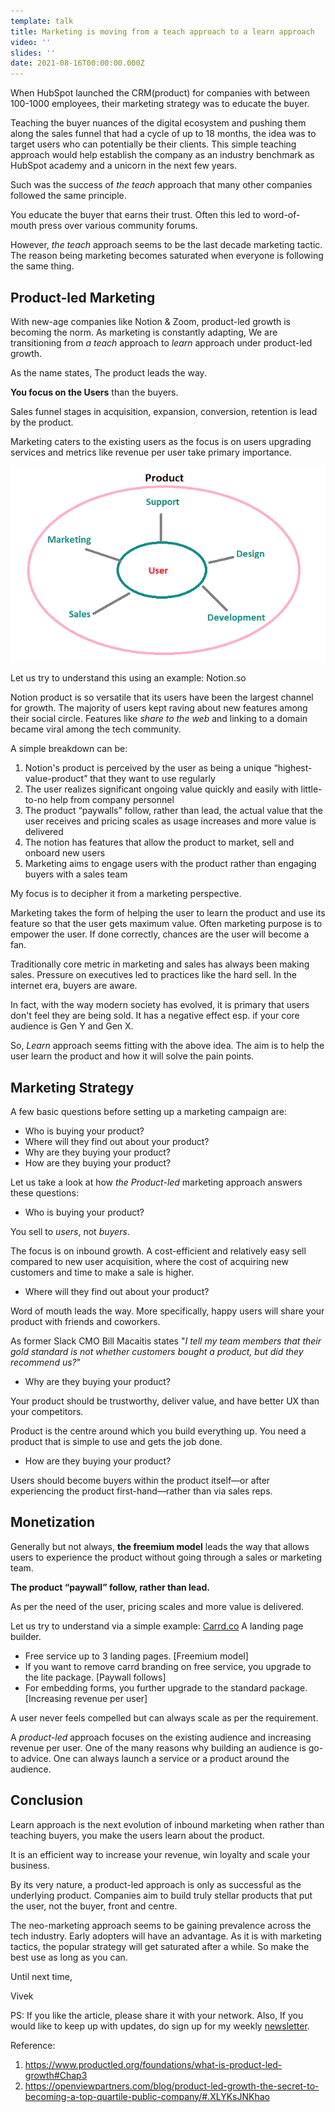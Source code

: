 ```yaml
---
template: talk
title: Marketing is moving from a teach approach to a learn approach
video: ''
slides: ''
date: 2021-08-16T00:00:00.000Z
---
```


When HubSpot launched the CRM(product) for companies with between 100-1000 employees, their marketing strategy was to educate the buyer.

Teaching the buyer nuances of the digital ecosystem and pushing them along the sales funnel that had a cycle of up to 18 months, the idea was to target users who can potentially be their clients. This simple teaching approach would help establish the company as an industry benchmark as HubSpot academy and a unicorn in the next few years.

Such was the success of *the teach* approach that many other companies followed the same principle.

You educate the buyer that earns their trust. Often this led to word-of-mouth press over various community forums.

However, *the teach* approach seems to be the last decade marketing tactic. The reason being marketing becomes saturated when everyone is following the same thing.

## Product-led Marketing

With new-age companies like Notion & Zoom, product-led growth is becoming the norm. As marketing is constantly adapting, We are transitioning from *a teach* approach to *learn* approach under product-led growth.

As the name states, The product leads the way. 

**You focus on the Users** than the buyers.

Sales funnel stages in acquisition, expansion, conversion, retention is lead by the product.

Marketing caters to the existing users as the focus is on users upgrading services and metrics like revenue per user take primary importance.

![](https://github.com/vavesparashar/blog/blob/Without-issues/src/assets/images/Product-led-growth-image-1.png?raw=true)

Let us try to understand this using an example: Notion.so

Notion product is so versatile that its users have been the largest channel for growth. The majority of users kept raving about new features among their social circle. Features like *share to the web* and linking to a domain became viral among the tech community.

A simple breakdown can be:

1. Notion's product is perceived by the user as being a unique “highest-value-product” that they want to use regularly
2. The user realizes significant ongoing value quickly and easily with little-to-no help from company personnel
3. The product “paywalls” follow, rather than lead, the actual value that the user receives and pricing scales as usage increases and more value is delivered
4. The notion has features that allow the product to market, sell and onboard new users
5. Marketing aims to engage users with the product rather than engaging buyers with a sales team

My focus is to decipher it from a marketing perspective.

Marketing takes the form of helping the user to learn the product and use its feature so that the user gets maximum value. Often marketing purpose is to empower the user. If done correctly, chances are the user will become a fan.

Traditionally core metric in marketing and sales has always been making sales. Pressure on executives led to practices like the hard sell. In the internet era, buyers are aware.

In fact, with the way modern society has evolved, it is primary that users don't feel they are being sold. It has a negative effect esp. if your core audience is Gen Y and Gen X.

So, *Learn* approach seems fitting with the above idea. The aim is to help the user learn the product and how it will solve the pain points.

## Marketing Strategy

A few basic questions before setting up a marketing campaign are:

- Who is buying your product?
- Where will they find out about your product?
- Why are they buying your product?
- How are they buying your product?

Let us take a look at how *the Product-led* marketing approach answers these questions:

- Who is buying your product?

You sell to *users*, not *buyers*.

The focus is on inbound growth. A cost-efficient and relatively easy sell compared to new user acquisition, where the cost of acquiring new customers and time to make a sale is higher.

- Where will they find out about your product?‍

Word of mouth leads the way. More specifically, happy users will share your product with friends and coworkers.

As former Slack CMO Bill Macaitis states "*I tell my team members that their gold standard is not whether customers bought a product, but did they recommend us?*"

- Why are they buying your product?‍

Your product should be trustworthy, deliver value, and have better UX than your competitors.

Product is the centre around which you build everything up. You need a product that is simple to use and gets the job done.

- How are they buying your product?‍

Users should become buyers within the product itself—or after experiencing the product first-hand—rather than via sales reps.

## Monetization

Generally but not always, **the freemium model** leads the way that allows users to experience the product without going through a sales or marketing team.

**The product “paywall” follow, rather than lead.**

As per the need of the user, pricing scales and more value is delivered.

Let us try to understand via a simple example: [Carrd.co](http://carrd.co/) A landing page builder.

- Free service up to 3 landing pages. [Freemium model]
- If you want to remove carrd branding on free service, you upgrade to the lite package. [Paywall follows]
- For embedding forms, you further upgrade to the standard package. [Increasing revenue per user]

A user never feels compelled but can always scale as per the requirement.

A *product-led* approach focuses on the existing audience and increasing revenue per user. One of the many reasons why building an audience is go-to advice. One can always launch a service or a product around the audience.

## Conclusion

Learn approach is the next evolution of inbound marketing when rather than teaching buyers, you make the users learn about the product.

It is an efficient way to increase your revenue, win loyalty and scale your business.

By its very nature, a product-led approach is only as successful as the underlying product. Companies aim to build truly stellar products that put the user, not the buyer, front and centre.

The neo-marketing approach seems to be gaining prevalence across the tech industry. Early adopters will have an advantage. As it is with marketing tactics, the popular strategy will get saturated after a while. So make the best use as long as you can.

Until next time,

Vivek

PS: If you like the article, please share it with your network. Also, If you would like to keep up with updates, do sign up for my weekly [newsletter](https://marketingbaba.in/pixels-newsletter).

Reference:

1. https://www.productled.org/foundations/what-is-product-led-growth#Chap3
2. https://openviewpartners.com/blog/product-led-growth-the-secret-to-becoming-a-top-quartile-public-company/#.XLYKsJNKhao

